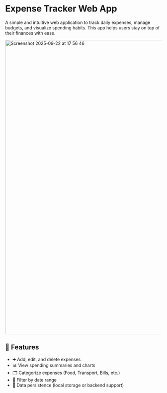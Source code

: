 # Expense Tracker Web App
A simple and intuitive web application to track daily expenses, manage budgets, and visualize spending habits. This app helps users stay on top of their finances with ease.


<img width="1510" height="945" alt="Screenshot 2025-09-22 at 17 56 46" src="https://github.com/user-attachments/assets/edc46c58-a60c-421e-8d53-b3754746044b" />

## 🚀 Features
- ➕ Add, edit, and delete expenses  
- 📊 View spending summaries and charts  
- 🗂️ Categorize expenses (Food, Transport, Bills, etc.)  
- 📅 Filter by date range  
- 💾 Data persistence (local storage or backend support)  

